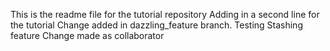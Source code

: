 This is the readme file for the tutorial repository
Adding in a second line for the tutorial
Change added in dazzling_feature branch.
Testing Stashing feature
Change made as collaborator